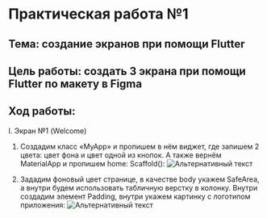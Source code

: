 # Практическая работа №1

## Тема: создание экранов при помощи Flutter

## Цель работы: создать 3 экрана при помощи Flutter по макету в Figma 

## Ход работы: 

I.  Экран №1 (Welcome)
1.	Создадим класс «MyApp» и пропишем в нём виджет, где запишем 2 цвета: цвет фона и цвет одной из кнопок. А также вернём MaterialApp и пропишем home: Scaffold():
![Альтернативный текст](https://i.imgur.com/sFPM1NT.png)

2.	Зададим фоновый цвет странице, в качестве body укажем SafeArea, а внутри будем использовать табличную верстку в колонку. Внутри создадим элемент Padding, внутри укажем картинку с логотипом приложения:
![Альтернативный текст](https://i.imgur.com/VitB2jP.png)
